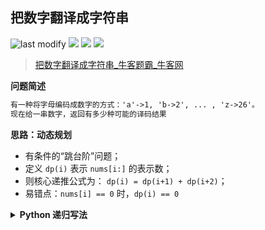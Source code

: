 ## 把数字翻译成字符串
<!--START_SECTION:badge-->

![last modify](https://img.shields.io/static/v1?label=last%20modify&message=2025-07-08%2016%3A53%3A13&color=yellowgreen&style=flat-square)
[![](https://img.shields.io/static/v1?label=&message=%E4%B8%AD%E7%AD%89&color=yellow&style=flat-square)](../../../README.md#中等)
[![](https://img.shields.io/static/v1?label=&message=%E7%89%9B%E5%AE%A2&color=green&style=flat-square)](../../../README.md#牛客)
[![](https://img.shields.io/static/v1?label=&message=%E5%8A%A8%E6%80%81%E8%A7%84%E5%88%92&color=blue&style=flat-square)](../../../README.md#动态规划)

<!--END_SECTION:badge-->
<!--info
tags: [动态规划]
source: 牛客
level: 中等
number: '0116'
name: 把数字翻译成字符串
companies: []
-->

> [把数字翻译成字符串_牛客题霸_牛客网](https://www.nowcoder.com/practice/046a55e6cd274cffb88fc32dba695668)

<summary><b>问题简述</b></summary>

```txt
有一种将字母编码成数字的方式：'a'->1, 'b->2', ... , 'z->26'。
现在给一串数字，返回有多少种可能的译码结果
```

<!-- 
<details><summary><b>详细描述</b></summary>

```txt
```

</details>
-->

<!-- <div align="center"><img src="../../../_assets/xxx.png" height="300" /></div> -->

<summary><b>思路：动态规划</b></summary>

- 有条件的“跳台阶”问题；
- 定义 `dp(i)` 表示 `nums[i:]` 的表示数；
- 则核心递推公式为： `dp(i) = dp(i+1) + dp(i+2)`；
- 易错点：`nums[i] == 0` 时，`dp(i) == 0`

<details><summary><b>Python 递归写法</b></summary>

```python
class Solution:
    def solve(self , nums: str) -> int:
        
        n = len(nums)
        
        from functools import lru_cache
        
        @lru_cache(maxsize=None)
        def dp(i):
            if i == n: return 1
            if nums[i] == '0': return 0
            r1 = dp(i + 1)
            r2 = dp(i + 2) if i < n - 1 and nums[i] == '1' else 0
            r3 = dp(i + 2) if i < n - 1 and nums[i] == '2' and '0' <= nums[i + 1] <= '6' else 0
            return r1 + r2 + r3
        
        return dp(0)
```

</details>


